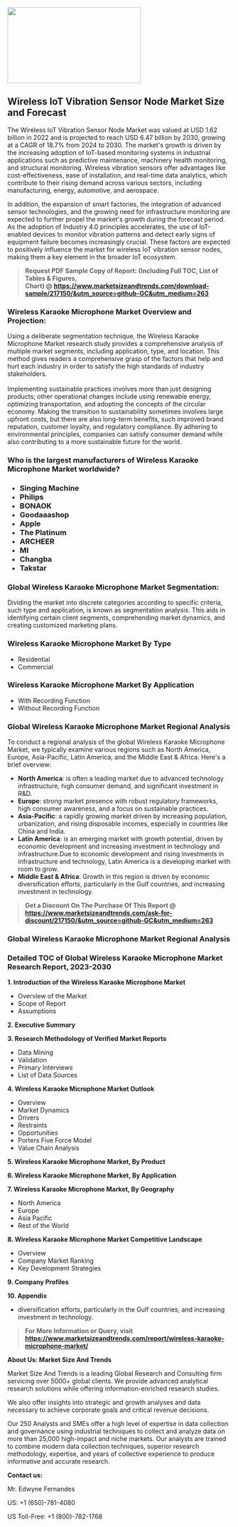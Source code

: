 <p><img class="alignnone size-medium wp-image-20088" src="https://ffe5etoiles.com/wp-content/uploads/2024/12/MST1-300x171.png" alt="" width="300" height="171" /></p><h2>Wireless IoT Vibration Sensor Node Market Size and Forecast</h2><p>The Wireless IoT Vibration Sensor Node Market was valued at USD 1.62 billion in 2022 and is projected to reach USD 6.47 billion by 2030, growing at a CAGR of 18.7% from 2024 to 2030. The market's growth is driven by the increasing adoption of IoT-based monitoring systems in industrial applications such as predictive maintenance, machinery health monitoring, and structural monitoring. Wireless vibration sensors offer advantages like cost-effectiveness, ease of installation, and real-time data analytics, which contribute to their rising demand across various sectors, including manufacturing, energy, automotive, and aerospace.</p><p>In addition, the expansion of smart factories, the integration of advanced sensor technologies, and the growing need for infrastructure monitoring are expected to further propel the market's growth during the forecast period. As the adoption of Industry 4.0 principles accelerates, the use of IoT-enabled devices to monitor vibration patterns and detect early signs of equipment failure becomes increasingly crucial. These factors are expected to positively influence the market for wireless IoT vibration sensor nodes, making them a key element in the broader IoT ecosystem.</p></p><blockquote id="" class=""><strong>Request PDF Sample Copy of Report: (Including Full TOC, List of Tables &amp; Figures, Chart)&nbsp;@&nbsp;<strong><a href="https://www.marketsizeandtrends.com/download-sample/217150/&utm_source=github-GC&utm_medium=263" target="_blank">https://www.marketsizeandtrends.com/download-sample/217150/&utm_source=github-GC&utm_medium=263</a></strong></strong></blockquote><h3 id="" class="">Wireless Karaoke Microphone Market&nbsp;Overview and Projection:</h3><p id="" class="">Using a deliberate segmentation technique, the Wireless Karaoke Microphone Market research study provides a comprehensive analysis of multiple market segments, including application, type, and location. This method gives readers a comprehensive grasp of the factors that help and hurt each industry in order to satisfy the high standards of industry stakeholders. <br /> <br />Implementing sustainable practices involves more than just designing products; other operational changes include using renewable energy, optimizing transportation, and adopting the concepts of the circular economy. Making the transition to sustainability sometimes involves large upfront costs, but there are also long-term benefits, such improved brand reputation, customer loyalty, and regulatory compliance. By adhering to environmental principles, companies can satisfy consumer demand while also contributing to a more sustainable future for the world.</p><h3 id="" class="">Who is the largest manufacturers of&nbsp;Wireless Karaoke Microphone Market worldwide?</h3><h3 class=""><p><ul><li>Singing Machine </li><li> Philips </li><li> BONAOK </li><li> Goodaaashop </li><li> Apple </li><li> The Platinum </li><li> ARCHEER </li><li> MI </li><li> Changba </li><li> Takstar</li></ul></p></h3><h3 id="" class="">Global&nbsp;Wireless Karaoke Microphone Market Segmentation:</h3><p id="" class="">Dividing the market into discrete categories according to specific criteria, such type and application, is known as segmentation analysis. This aids in identifying certain client segments, comprehending market dynamics, and creating customized marketing plans.</p><h3 id="" class="">Wireless Karaoke Microphone Market&nbsp;By Type</h3><p><p><ul><li>Residential</li><li> Commercial</p></li></ul></p></p><h3 id="" class="">Wireless Karaoke Microphone Market&nbsp;By Application</h3><p class=""><p><ul><li>With Recording Function</li><li> Without Recording Function</li></ul></p></p><h3 id="" class="">Global Wireless Karaoke Microphone Market Regional Analysis</h3><p id="" class="">To conduct a regional analysis of the global Wireless Karaoke Microphone Market, we typically examine various regions such as North America, Europe, Asia-Pacific, Latin America, and the Middle East &amp; Africa. Here's a brief overview:</p><ul><li><strong>North America</strong>: is often a leading market due to advanced technology infrastructure, high consumer demand, and significant investment in R&amp;D.</li><li><strong>Europe</strong>: strong market presence with robust regulatory frameworks, high consumer awareness, and a focus on sustainable practices.</li><li><strong>Asia-Pacific</strong>: a rapidly growing market driven by increasing population, urbanization, and rising disposable incomes, especially in countries like China and India.</li><li><strong>Latin America</strong>: is an emerging market with growth potential, driven by economic development and increasing investment in technology and infrastructure.Due to economic development and rising investments in infrastructure and technology, Latin America is a developing market with room to grow.</li><li><strong>Middle East &amp; Africa</strong>: Growth in this region is driven by economic diversification efforts, particularly in the Gulf countries, and increasing investment in technology.</li></ul><blockquote id="" class=""><strong>Get a Discount On The Purchase Of This Report @ <strong><a href="https://www.marketsizeandtrends.com/ask-for-discount/217150/&utm_source=github-GC&utm_medium=263" target="_blank">https://www.marketsizeandtrends.com/ask-for-discount/217150/&utm_source=github-GC&utm_medium=263</a></strong></strong></blockquote><h3 id="" class="">Global Wireless Karaoke Microphone Market Regional Analysis</h3><h3 id="" class="">Detailed TOC of Global Wireless Karaoke Microphone Market Research Report, 2023-2030</h3><p id="" class=""><strong>1. Introduction of the Wireless Karaoke Microphone Market</strong></p><ul><li>Overview of the Market</li><li>Scope of Report</li><li>Assumptions</li></ul><p id="" class=""><strong>2. Executive Summary</strong></p><p id="" class=""><strong>3. Research Methodology of Verified Market Reports</strong></p><ul><li>Data Mining</li><li>Validation</li><li>Primary Interviews</li><li>List of Data Sources</li></ul><p id="" class=""><strong>4. Wireless Karaoke Microphone Market Outlook</strong></p><ul><li>Overview</li><li>Market Dynamics</li><li>Drivers</li><li>Restraints</li><li>Opportunities</li><li>Porters Five Force Model</li><li>Value Chain Analysis</li></ul><p id="" class=""><strong>5. Wireless Karaoke Microphone Market, By Product</strong></p><p id="" class=""><strong>6. Wireless Karaoke Microphone Market, By Application</strong></p><p id="" class=""><strong>7. Wireless Karaoke Microphone Market, By Geography</strong></p><ul><li>North America</li><li>Europe</li><li>Asia Pacific</li><li>Rest of the World</li></ul><p id="" class=""><strong>8. Wireless Karaoke Microphone Market Competitive Landscape</strong></p><ul><li>Overview</li><li>Company Market Ranking</li><li>Key Development Strategies</li></ul><p id="" class=""><strong>9. Company Profiles</strong></p><p id="" class=""><strong>10. Appendix</strong></p><ul><li>diversification efforts, particularly in the Gulf countries, and increasing investment in technology.</li></ul><blockquote id="" class=""><strong>For More Information or Query, visit <strong><strong><a href="https://www.marketsizeandtrends.com/report/wireless-karaoke-microphone-market/" target="_blank">https://www.marketsizeandtrends.com/report/wireless-karaoke-microphone-market/</a></strong></strong></strong></blockquote><p id="" class=""><strong>About Us: Market Size And Trends</strong></p><p id="" class="">Market Size And Trends is a leading Global Research and Consulting firm servicing over 5000+ global clients. We provide advanced analytical research solutions while offering information-enriched research studies.</p><p id="" class="">We also offer insights into strategic and growth analyses and data necessary to achieve corporate goals and critical revenue decisions.</p><p id="" class="">Our 250 Analysts and SMEs offer a high level of expertise in data collection and governance using industrial techniques to collect and analyze data on more than 25,000 high-impact and niche markets. Our analysts are trained to combine modern data collection techniques, superior research methodology, expertise, and years of collective experience to produce informative and accurate research.</p><p id="" class=""><strong>Contact us:</strong></p><p id="" class="">Mr. Edwyne Fernandes</p><p id="" class="">US: +1 (650)-781-4080</p><p id="" class="">US Toll-Free: +1 (800)-782-1768</p>
